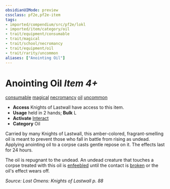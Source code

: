 ```yaml
---
obsidianUIMode: preview
cssclass: pf2e,pf2e-item
tags:
- imported/compendium/src/pf2e/lokl
- imported/item/category/oil
- trait/equipment/consumable
- trait/magical
- trait/school/necromancy
- trait/equipment/oil
- trait/rarity/uncommon
aliases: ["Anointing Oil"]
---
```

# Anointing Oil *Item 4+*  
[consumable](consumable.md)  [magical](magical.md)  [necromancy](necromancy.md)  [oil](oil.md)  [uncommon](uncommon.md)  

- **Access** Knights of Lastwall have access to this item.
- **Usage** held in 2 hands; **Bulk** L
- **Activate** [Interact](interact.md)
- **Category** Oil

Carried by many Knights of Lastwall, this amber-colored, fragrant-smelling oil is meant to prevent those who fall in battle from rising as undead. Applying anointing oil to a corpse casts gentle repose on it. The effects last for 24 hours.

The oil is repugnant to the undead. An undead creature that touches a corpse treated with this oil is [enfeebled](conditions.md#Enfeebled) until the contact is [broken](conditions.md#Broken) or the oil's effect wears off.

*Source: Lost Omens: Knights of Lastwall p. 88*
